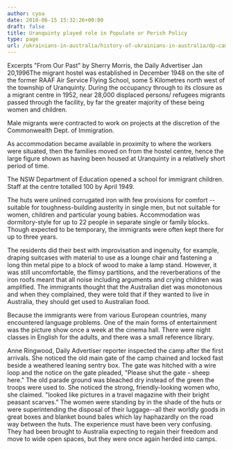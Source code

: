```yaml
---
author: cyoa
date: 2010-06-15 15:32:26+00:00
draft: false
title: Uranquinty played role in Populate or Perish Policy
type: page
url: /ukrainians-in-australia/history-of-ukrainians-in-australia/dp-camps-in-australia/uranquinty-played-role-in-populate-or-perish-policy/
---
```


Excerpts "From Our Past" by Sherry Morris, the Daily Advertiser Jan 20,1996The migrant hostel was established in December 1948 on the site of the former RAAF Air Service Flying School, some 5 Kilometres north west of the township of Uranquinty. During the occupancy through to its closure as a migrant centre in 1952, near 28,000 displaced persons/ refugees migrants passed through the facility, by far the greater majority of these being women and children.

Male migrants were contracted to work on projects at the discretion of the Commonwealth Dept. of Immigration.

As accommodation became available in proximity to where the workers were situated, then the families moved on from the hostel centre, hence the large figure shown as having been housed at Uranquinty in a relatively short period of time.

The NSW Department of Education opened a school for immigrant children. Staff at the centre totalled 100 by April 1949.

The huts were unlined corrugated iron with few provisions for comfort -- suitable for toughness-building austerity in single men, but not suitable for women, children and particular young babies. Accommodation was dormitory-style for up to 22 people in separate single or family blocks. Though expected to be temporary, the immigrants were often kept there for up to three years.

The residents did their best with improvisation and ingenuity, for example, draping suitcases with material to use as a lounge chair and fastening a long thin metal pipe to a block of wood to make a lamp stand. However, it was still uncomfortable, the flimsy partitions, and the reverberations of the iron roofs meant that all noise including arguments and crying children was amplified. The immigrants thought that the Australian diet was monotonous and when they complained, they were told that if they wanted to live in Australia, they should get used to Australian food.

Because the immigrants were from various European countries, many encountered language problems. One of the main forms of entertainment was the picture show once a week at the cinema hall. There were night classes in English for the adults, and there was a small reference library.

Anne Ringwood, Daily Advertiser reporter inspected the camp after the first arrivals. She noticed the old main gate of the camp chained and locked fast beside a weathered leaning sentry box. The gate was hitched with a wire loop and the notice on the gate pleaded, "Please shut the gate - sheep here." The old parade ground was bleached dry instead of the green the troops were used to. She noticed the strong, friendly-looking women who, she claimed. "looked like pictures in a travel magazine with their bright peasant scarves." The women were standing by in the shade of the huts or were superintending the disposal of their luggage--all their worldly goods in great boxes and blanket bound bales which lay haphazardly on the road way between the huts. The experience must have been very confusing. They had been brought to Australia expecting to regain their freedom and move to wide open spaces, but they were once again herded into camps.

